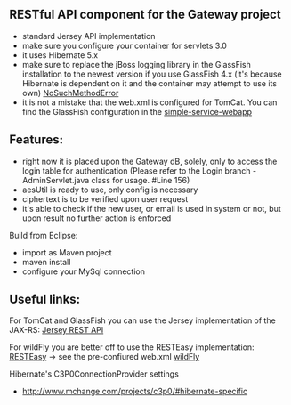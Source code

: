 RESTful API component for the Gateway project
----

- standard Jersey API implementation 
- make sure you configure your container for servlets 3.0
- it uses Hibernate 5.x
- make sure to replace the jBoss logging library in the GlassFish installation to the newest version if you use GlassFish 4.x (it's because Hibernate is dependent on it and the container may attempt to use its own) [NoSuchMethodError](https://medium.com/@mertcal/using-hibernate-5-on-payara-cc242212a5d6#.n537odinq)
- it is not a mistake that the web.xml is configured for TomCat. You can find the GlassFish configuration in the [simple-service-webapp](https://github.com/igeorge0902/Gateway/tree/master/simple-service-webapp/src/main/webapp/WEB-INF)

Features:
----
- right now it is placed upon the Gateway dB, solely, only to access the login table for authentication (Please refer to the Login branch - AdminServlet.java class for usage. #Line 156)
- aesUtil is ready to use, only config is necessary
- ciphertext is to be verified upon user request
- it's able to check if the new user, or email is used in system or not, but upon result no further action is enforced

Build from Eclipse:
- import as Maven project
- maven install
- configure your MySql connection

Useful links:
----

For TomCat and GlassFish you can use the Jersey implementation of the JAX-RS:
[Jersey REST API](https://jersey.java.net/documentation/latest/jaxrs-resources.html#d0e2822)

For wildFly you are better off to use the RESTEasy implementation:
[RESTEasy](https://docs.jboss.org/resteasy/2.0.0.GA/userguide/html_single/#_Context)
-> see the pre-confiured web.xml [wildFly](https://github.com/igeorge0902/Gateway/blob/master/API/wildFly/web.xml)

Hibernate's C3P0ConnectionProvider settings
- http://www.mchange.com/projects/c3p0/#hibernate-specific
